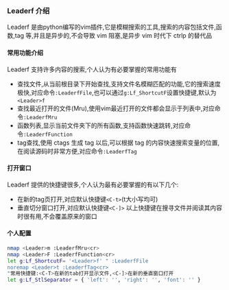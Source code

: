 ### Leaderf 介绍
Leaderf 是由python编写的vim插件,它是模糊搜索的工具,搜索的内容包括文件,函数,tag 等,并且是异步的,不会导致 vim 阻塞,是异步 vim 时代下 ctrlp 的替代品

#### 常用功能介绍
Leaderf 支持许多内容的搜索,个人认为有必要掌握的常用功能有
* 查找文件,从当前根目录下开始查找,支持文件名模糊匹配的功能,它的搜索速度极快,对应命令`:LeaderfFile`,也可以通过`g:Lf_ShortcutF`设置快捷键,默认为`<Leader>f`
* 查找最近打开的文件(Mru),使用vim最近打开的文件都会显示于列表中,对应命令`:LeaderfMru`
* 函数列表,显示当前文件夹下的所有函数,支持函数快速跳转,对应命令`:LeaderfFunction`
* tag查找,使用 ctags 生成 tag 以后,可以根据 tag 的内容快速搜索变量的位置,在阅读源码时非常方便,对应命令`:LeaderfTag`

#### 打开窗口
Leaderf 提供的快捷键很多,个人认为最有必要掌握的有以下几个:
* 在新的tag页打开,对应默认快捷键`<C-t>`(t大小写均可)
* 垂直切分窗口打开,对应默认快捷键`<C-]>`
以上快捷键在搜寻文件并阅读其内容时很有用,不会覆盖原来的窗口

#### 个人配置
```bash
nmap <Leader>m :LeaderfMru<cr>
nmap <Leader>F :LeaderfFunction<cr>
let g:Lf_ShortcutF= '<Leader>f' " :LeaderfFile 
noremap <Leader>t :LeaderfTag<cr>  
"常用快捷键:<C-T>在新的tab打开显示文件,<C-]>在新的垂直窗口打开
let g:Lf_StlSeparator = { 'left': '', 'right': '', 'font': '' }
```
